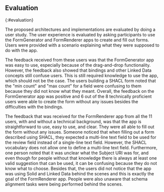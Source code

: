 ## Evaluation
{:#evaluation}

The proposed architectures and implementations are evaluated by doing a user study.
The user experience is evaluated by asking participants to use the FormGenerator and FormRenderer apps to create and fill out forms.
Users were provided with a scenario explaining what they were supposed to do with the app.

The feedback received from these users was that the FormGenerator app was easy to use, especially because of the drag-and-drop functionality.
However, the feedback also showed that bindings and other Linked Data concepts still confuse users.
This is still required knowledge to use the app, which should not be the case.
The users building a SHACL form noted that the "min count" and "max count" for a field were confusing to them because they did not know what they meant.
Overall, the feedback on the FormGenerator app was positive and 6 out of the 8 technically proficient users were able to create the form without any issues besides the difficulties with the bindings.

The feedback that was received for the FormRenderer app from all the 11 users, with and without a technical background, was that the app is straightforward to use, easy to use, and clear.
They were all able to fill out the form without any issues.
Someone noticed that when filling out a form described using SHACL, they expected a multi-line text field to be used for the review field instead of a single-line text field.
However, the SHACL vocabulary does not allow one to define a multi-line text field.
Furthermore, one person noted that it was unclear what the Subject URI was for, and even though for people without that knowledge there is always at least one valid suggestion that can be used, it can be confusing because they do not know what to choose.
Besides that, the users did not notice that the app was using Solid and Linked Data behind the scenes and this is exactly the goal of the FormRenderer app.
People were also unaware that schema alignment tasks were being performed behind the scenes.
